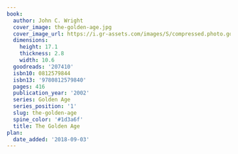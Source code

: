 ```yaml
---
book:
  author: John C. Wright
  cover_image: the-golden-age.jpg
  cover_image_url: https://i.gr-assets.com/images/S/compressed.photo.goodreads.com/books/1388210742l/207410.jpg
  dimensions:
    height: 17.1
    thickness: 2.8
    width: 10.6
  goodreads: '207410'
  isbn10: 0812579844
  isbn13: '9780812579840'
  pages: 416
  publication_year: '2002'
  series: Golden Age
  series_position: '1'
  slug: the-golden-age
  spine_color: '#1d3a6f'
  title: The Golden Age
plan:
  date_added: '2018-09-03'
---
```

